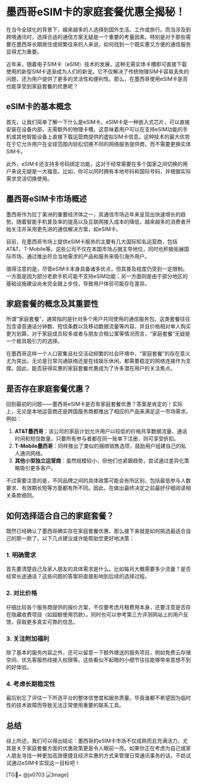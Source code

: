 # 墨西哥eSIM卡的家庭套餐优惠全揭秘！

在当今全球化的背景下，越来越多的人选择到国外生活、工作或旅行。而当涉及到跨境通讯时，选择合适的通信方案无疑是一个重要的考量因素。特别是对于那些需要在墨西哥长期居住或频繁往来的人来说，如何找到一个既实惠又方便的通信服务显得尤为重要。

近年来，随着电子SIM卡（eSIM）技术的发展，这种无需实体卡槽即可直接下载使用的新型SIM卡逐渐成为人们的新宠。它不仅解决了传统物理SIM卡容易丢失的问题，还为用户提供了更多的灵活性和便利性。那么，在墨西哥使用eSIM卡是否也能享受到家庭套餐的优惠呢？

## eSIM卡的基本概念

首先，让我们简单了解一下什么是eSIM卡。eSIM卡是一种嵌入式芯片，可以直接安装在设备内部，无需额外的物理卡槽。这意味着用户可以在支持eSIM功能的手机或其他智能设备上直接下载运营商提供的虚拟SIM卡信息。这种技术的最大优势在于它允许用户在全球范围内轻松切换不同的网络服务提供商，而不需要更换实体SIM卡。

此外，eSIM卡还支持多号码绑定功能，这对于经常需要在多个国家之间切换的用户来说无疑是一大福音。比如，你可以同时拥有本地号码和国际号码，并根据实际需求灵活切换使用。

## 墨西哥eSIM卡市场概述

墨西哥作为拉丁美洲的重要经济体之一，其通信市场近年来呈现出快速增长的趋势。随着智能手机普及率的提高以及互联网接入成本的降低，越来越多的消费者开始关注并采用更先进的通信解决方案，如eSIM卡。

目前，在墨西哥市场上提供eSIM卡服务的主要有几大国际知名运营商，包括AT&T、T-Mobile等。这些公司不仅在本国市场占据主导地位，同时也积极拓展国际市场，通过推出符合当地需求的产品和服务来吸引海外用户。

值得注意的是，尽管eSIM卡本身具备诸多优点，但其普及程度仍受到一定限制。一方面是因为部分老款手机可能不支持eSIM功能；另一方面则是由于部分地区的基础设施建设尚未完全跟上步伐，导致用户体验可能存在差异。

## 家庭套餐的概念及其重要性

所谓“家庭套餐”，通常指的是针对多个用户共同使用的通信服务包。这类套餐往往包含语音通话分钟数、短信条数以及移动数据流量等内容，并且价格相对单人购买更为划算。对于家庭成员较多或者与朋友合租公寓等情况而言，“家庭套餐”无疑是一个极具吸引力的选择。

在墨西哥这样一个人口密集且社交活动频繁的社会环境中，“家庭套餐”的存在意义尤为突出。无论是日常沟通联络还是在线娱乐休闲，都需要稳定的网络连接作为支撑。因此，能否获得实惠的家庭套餐优惠成为了许多潜在用户的关注焦点。

## 是否存在家庭套餐优惠？

回到最初的问题——墨西哥eSIM卡是否有家庭套餐优惠？答案是肯定的！实际上，无论是本地运营商还是跨国服务商都推出了相应的产品来满足这一市场需求。例如：

1. **AT&T墨西哥**：该公司的家庭计划允许用户以较低的价格共享数据流量、通话时间和短信数量。只要所有参与者都在同一账单下注册，则可享受折扣。
2. **T-Mobile墨西哥**：同样推出了类似的捆绑销售选项，鼓励用户组建自己的私人通讯网络。
3. **其他小型独立运营商**：虽然规模较小，但他们也紧跟趋势，尝试通过差异化策略吸引更多客户。

不过需要注意的是，不同品牌之间的具体政策可能会有所区别，包括最低参与人数要求、有效期长短等方面都有所不同。因此，在做出最终决定之前最好仔细阅读相关条款细则。

## 如何选择适合自己的家庭套餐？

既然已经确认了墨西哥确实存在家庭套餐优惠，那么接下来就是如何挑选最适合自己的那一款了。以下几点建议或许能帮助您更好地决策：

### 1. 明确需求
首先要清楚自己及家人朋友的具体需求是什么。比如每月大概需要多少流量？是否经常长途通话？这些问题的答案将直接影响到后续的选择过程。

### 2. 对比价格
仔细比较各个服务商提供的报价方案，不仅要考虑月租费用本身，还要注意是否存在隐藏收费项目（如超额使用罚款）。同时也可以参考第三方评测网站上的用户反馈，获取更多真实可靠的信息。

### 3. 关注附加福利
除了基本的服务内容之外，还可以留意一下额外赠送的服务项目，例如免费云存储空间、优先客服热线接入权限等。这些看似不起眼的小细节往往能够带来意想不到的好体验。

### 4. 考虑长期稳定性
最后别忘了评估一下所选平台的整体信誉度和服务质量。毕竟谁都不希望因为临时性的技术故障而导致无法正常使用重要的联系工具。

## 总结

综上所述，我们可以得出结论：墨西哥的eSIM卡市场不仅成熟而且充满活力，尤其是关于家庭套餐方面的优惠政策更是令人眼前一亮。如果你正在考虑为自己或家人朋友寻找一种更加高效便捷且经济实惠的方式来管理日常通讯事务的话，不妨试试通过eSIM卡实现这一目标吧！

[TG💪+ @jx0703 ![Image](https://github.com/user-attachments/assets/dbca1d08-cadb-493c-b0ec-ad6f7a83f270)]